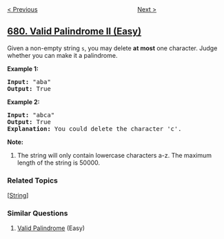 <!--|This file generated by command(leetcode description); DO NOT EDIT.    |-->
<!--+----------------------------------------------------------------------+-->
<!--|@author    openset <openset.wang@gmail.com>                           |-->
<!--|@link      https://github.com/openset                                 |-->
<!--|@home      https://github.com/openset/leetcode                        |-->
<!--+----------------------------------------------------------------------+-->

[< Previous](../24-game "24 Game")
　　　　　　　　　　　　　　　　
[Next >](../next-closest-time "Next Closest Time")

## [680. Valid Palindrome II (Easy)](https://leetcode.com/problems/valid-palindrome-ii "验证回文字符串 Ⅱ")

<p>
Given a non-empty string <code>s</code>, you may delete <b>at most</b> one character.  Judge whether you can make it a palindrome.
</p>

<p><b>Example 1:</b><br />
<pre>
<b>Input:</b> "aba"
<b>Output:</b> True
</pre>
</p>

<p><b>Example 2:</b><br />
<pre>
<b>Input:</b> "abca"
<b>Output:</b> True
<b>Explanation:</b> You could delete the character 'c'.
</pre>
</p>

<p><b>Note:</b><br>
<ol>
<li>The string will only contain lowercase characters a-z.
The maximum length of the string is 50000.</li>
</ol>
</p>

### Related Topics
  [[String](../../tag/string/README.md)]

### Similar Questions
  1. [Valid Palindrome](../valid-palindrome) (Easy)
